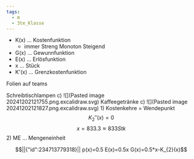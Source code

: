```yaml
---
tags:
  - m
  - 3te_Klasse
---
```

- K(x) ... Kostenfunktion
	- immer Streng Monoton Steigend
- G(x) ... Gewunnfunktion
- E(x) ... Erlösfunktion
- x  ... Stück
- K'(x) ... Grenzkostenfunktion

Folien auf teams

Schreibtischlampen c)
![](Pasted image 20241202121755.png.excalidraw.svg)
Kaffeegetränke c)
![](Pasted image 20241202121827.png.excalidraw.svg)
1)
Kostenkehre = Wendepunkt
$$K_{2}''(x)=0$$
$$x=833.3 \approx 833 Stk$$
2)
ME ... Mengeneinheit
```math
||{"id":234713779318}||

p(x)=0.5
E(x)=0.5x
G(x)=0.5*x-K_{2}(x)
```
